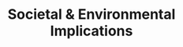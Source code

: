---
title: Societal & Environmental Implications
num: 5
layout: default
start_date: 2024-11-14
description: >
   <p>A critical examination of the impact that computer-mediated systems have had in various domains (e.g., the environment, health, politics, news media, education, labor, policing, etc.).</p>
lectures: [12, 13, 14, 15]
---
